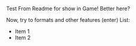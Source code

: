 Test From Readme for show in Game! Better here?

Now, try to formats and other features (enter)
List:
- Item 1
- Item 2

